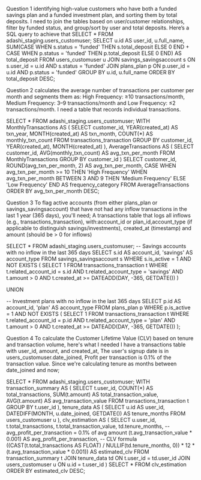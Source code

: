 Question 1
identifying high-value customers who have both a funded savings plan and a funded investment plan, and sorting them by total deposits. I need to join the tables based on user/customer relationships, filter by funded status, and group/sort by user and total deposits. Here’s a SQL query to achieve that
SELECT * FROM adashi_staging.users_customuser;
SELECT 
    u.id AS user_id,
    u.full_name,
    SUM(CASE WHEN s.status = 'funded' THEN s.total_deposit ELSE 0 END +
        CASE WHEN p.status = 'funded' THEN p.total_deposit ELSE 0 END) AS total_deposit
FROM 
    users_customuser u
JOIN 
    savings_savingsaccount s ON s.user_id = u.id AND s.status = 'funded'
JOIN 
    plans_plan p ON p.user_id = u.id AND p.status = 'funded'
GROUP BY 
    u.id, u.full_name
ORDER BY 
    total_deposit DESC;

    

Question 2
calculates the average number of transactions per customer per month and segments them as: High Frequency: ≥10 transactions/month, Medium Frequency: 3–9 transactions/month and Low Frequency: ≤2 transactions/month. I need a table that records individual transactions.

SELECT * FROM adashi_staging.users_customuser;
WITH MonthlyTransactions AS (
    SELECT
        customer_id,
        YEAR(created_at) AS txn_year,
        MONTH(created_at) AS txn_month,
        COUNT(*) AS monthly_txn_count
    FROM transactions_transaction
    GROUP BY customer_id, YEAR(created_at), MONTH(created_at)
),
AverageTransactions AS (
    SELECT
        customer_id,
        AVG(monthly_txn_count) AS avg_txn_per_month
    FROM MonthlyTransactions
    GROUP BY customer_id
)
SELECT
    customer_id,
    ROUND(avg_txn_per_month, 2) AS avg_txn_per_month,
    CASE
        WHEN avg_txn_per_month >= 10 THEN 'High Frequency'
        WHEN avg_txn_per_month BETWEEN 3 AND 9 THEN 'Medium Frequency'
        ELSE 'Low Frequency'
    END AS frequency_category
FROM AverageTransactions
ORDER BY avg_txn_per_month DESC;



Question 3
To flag active accounts (from either plans_plan or savings_savingsaccount) that have not had any inflow transactions in the last 1 year (365 days), you'll need; A transactions table that logs all inflows (e.g., transactions_transaction), with:account_id or plan_id,account_type (if applicable to distinguish savings/investments), created_at (timestamp) and amount (should be > 0 for inflows)

SELECT * FROM adashi_staging.users_customuser;
-- Savings accounts with no inflow in the last 365 days
SELECT s.id AS account_id, 'savings' AS account_type
FROM savings_savingsaccount s
WHERE s.is_active = 1
  AND NOT EXISTS (
    SELECT 1
    FROM transactions_transaction t
    WHERE t.related_account_id = s.id
      AND t.related_account_type = 'savings'
      AND t.amount > 0
      AND t.created_at >= DATEADD(DAY, -365, GETDATE())
  )

UNION

-- Investment plans with no inflow in the last 365 days
SELECT p.id AS account_id, 'plan' AS account_type
FROM plans_plan p
WHERE p.is_active = 1
  AND NOT EXISTS (
    SELECT 1
    FROM transactions_transaction t
    WHERE t.related_account_id = p.id
      AND t.related_account_type = 'plan'
      AND t.amount > 0
      AND t.created_at >= DATEADD(DAY, -365, GETDATE())
  );



Question 4
To calculate the Customer Lifetime Value (CLV) based on tenure and transaction volume, here's what I needed
I have a transactions table with user_id, amount, and created_at, The user's signup date is in users_customuser.date_joined, Profit per transaction is 0.1% of the transaction value. Since we're calculating tenure as months between date_joined and now;

SELECT * FROM adashi_staging.users_customuser;
WITH transaction_summary AS (
    SELECT 
        t.user_id,
        COUNT(*) AS total_transactions,
        SUM(t.amount) AS total_transaction_value,
        AVG(t.amount) AS avg_transaction_value
    FROM transactions_transaction t
    GROUP BY t.user_id
),
tenure_data AS (
    SELECT 
        u.id AS user_id,
        DATEDIFF(MONTH, u.date_joined, GETDATE()) AS tenure_months
    FROM users_customuser u
),
clv_estimation AS (
    SELECT 
        u.user_id,
        t.total_transactions,
        t.total_transaction_value,
        td.tenure_months,
        -- avg_profit_per_transaction = 0.1% of avg amount
        (t.avg_transaction_value * 0.001) AS avg_profit_per_transaction,
        -- CLV formula
        ((CAST(t.total_transactions AS FLOAT) / NULLIF(td.tenure_months, 0)) * 12 * (t.avg_transaction_value * 0.001)) AS estimated_clv
    FROM transaction_summary t
    JOIN tenure_data td ON t.user_id = td.user_id
    JOIN users_customuser u ON u.id = t.user_id
)
SELECT *
FROM clv_estimation
ORDER BY estimated_clv DESC;
